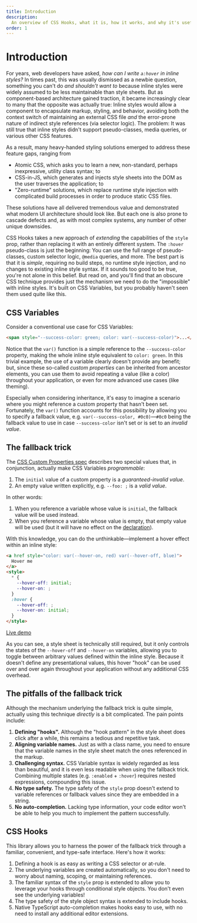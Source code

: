 ```yaml
---
title: Introduction
description:
  An overview of CSS Hooks, what it is, how it works, and why it's useful.
order: 1
---
```


# Introduction

For years, web developers have asked, _how can I write `a:hover` in inline
styles?_ In times past, this was usually dismissed as a newbie question,
something you can't do _and shouldn't want to_ because inline styles were widely
assumed to be less maintainable than style sheets. But as component-based
architecture gained traction, it became increasingly clear to many that the
opposite was actually true: Inline styles would allow a component to encapsulate
markup, styling, and behavior, avoiding both the context switch of maintaining
an external CSS file _and_ the error-prone nature of indirect style references
(via selector logic). The problem: It was still true that inline styles didn't
support pseudo-classes, media queries, or various other CSS features.

As a result, many heavy-handed styling solutions emerged to address these
feature gaps, ranging from

- Atomic CSS, which asks you to learn a new, non-standard, perhaps inexpressive,
  utility class syntax; to
- CSS-in-JS, which generates and injects style sheets into the DOM as the user
  traverses the application; to
- "Zero-runtime" solutions, which replace runtime style injection with
  complicated build processes in order to produce static CSS files.

These solutions have all delivered tremendous value and demonstrated what modern
UI architecture should look like. But each one is also prone to cascade defects
and, as with most complex systems, any number of other unique downsides.

CSS Hooks takes a new approach of _extending_ the capabilities of the `style`
prop, rather than replacing it with an entirely different system. The `:hover`
pseudo-class is just the beginning: You can use the full range of
pseudo-classes, custom selector logic, `@media` queries, and more. The best part
is that it is _simple_, requiring no build steps, no runtime style injection,
and no changes to existing inline style syntax. If it sounds too good to be
true, you're not alone in this belief. But read on, and you'll find that an
obscure CSS technique provides just the mechanism we need to do the "impossible"
with inline styles. It's built on CSS Variables, but you probably haven't seen
them used quite like this.

## CSS Variables

Consider a conventional use case for CSS Variables:

```html
<span style="--success-color: green; color: var(--success-color)">...</span>
```

Notice that the `var()` function is a simple reference to the `--success-color`
property, making the whole inline style equivalent to `color: green`. In this
trivial example, the use of a variable clearly doesn't provide any benefit; but,
since these so-called _custom properties_ can be inherited from ancestor
elements, you can use them to avoid repeating a value (like a color) throughout
your application, or even for more advanced use cases (like theming).

Especially when considering inheritance, it's easy to imagine a scenario where
you might reference a custom property that hasn't been set. Fortunately, the
`var()` function accounts for this possibility by allowing you to specify a
fallback value, e.g. `var(--success-color, #0c0)`—`#0c0` being the fallback
value to use in case `--success-color` isn't set or is set to an _invalid
value_.

## The fallback trick

The
[CSS Custom Properties spec](https://www.w3.org/TR/css-variables/#guaranteed-invalid)
describes two special values that, in conjunction, actually make CSS Variables
_programmable_:

1. The `initial` value of a custom property is a _guaranteed-invalid value_.
2. An empty value written explicitly, e.g. `--foo: ;` is a _valid value_.

In other words:

1. When you reference a variable whose value is `initial`, the fallback value
   will be used instead.
2. When you reference a variable whose value is empty, that empty value will be
   used (but it will have no effect on the
   [declaration](https://developer.mozilla.org/en-US/docs/Web/CSS/Syntax#css_declarations)).

With this knowledge, you can do the unthinkable—implement a hover effect within
an inline style:

```html
<a href style="color: var(--hover-on, red) var(--hover-off, blue)">
  Hover me
</a>
<style>
  * {
    --hover-off: initial;
    --hover-on: ;
  }
  :hover {
    --hover-off: ;
    --hover-on: initial;
  }
</style>
```

[Live demo](https://htmlpreview.github.io/?https://github.com/css-hooks/css-hooks/blob/master/docs/introduction/demo.html)

As you can see, a style sheet is technically still required, but it only
controls the states of the `--hover-off` and `--hover-on` variables, allowing
you to toggle between arbitrary values defined within the inline style. Because
it doesn't define any presentational values, this hover "hook" can be used over
and over again throughout your application without any additional CSS overhead.

## The pitfalls of the fallback trick

Although the mechanism underlying the fallback trick is quite simple, actually
using this technique _directly_ is a bit complicated. The pain points include:

1. **Defining "hooks".** Although the "hook pattern" in the style sheet does
   click after a while, this remains a tedious and repetitive task.
1. **Aligning variable names.** Just as with a class name, you need to ensure
   that the variable names in the style sheet match the ones referenced in the
   markup.
1. **Challenging syntax.** CSS Variable syntax is widely regarded as less than
   beautiful, and it is even less readable when using the fallback trick.
   Combining multiple states (e.g. `:enabled` + `:hover`) requires nested
   expressions, compounding this issue.
1. **No type safety.** The type safety of the `style` prop doesn't extend to
   variable references or fallback values since they are embedded in a string.
1. **No auto-completion.** Lacking type information, your code editor won't be
   able to help you much to implement the pattern successfully.

## CSS Hooks

This library allows you to harness the power of the fallback trick through a
familiar, convenient, and type-safe interface. Here's how it works:

1. Defining a hook is as easy as writing a CSS selector or at-rule.
1. The underlying variables are created automatically, so you don't need to
   worry about naming, scoping, or maintaining references.
1. The familiar syntax of the `style` prop is extended to allow you to leverage
   your hooks through conditional style objects. You don't even see the
   underlying variables!
1. The type safety of the style object syntax is extended to include hooks.
1. Native TypeScript auto-completion makes hooks easy to use, with no need to
   install any additional editor extensions.
